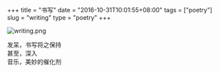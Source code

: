 +++
title = "书写"
date = "2016-10-31T10:01:55+08:00"
tags = ["poetry"]
slug = "writing"
type = "poetry"
+++

![writing.png](/images/writing.png)

发呆，书写将之保持  
甚至，深入  
音乐，美妙的催化剂
